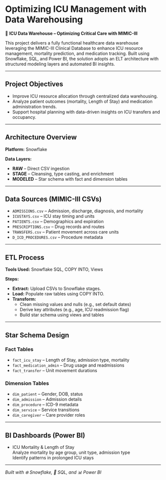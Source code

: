 # Optimizing ICU Management with Data Warehousing

🏥 **ICU Data Warehouse – Optimizing Critical Care with MIMIC-III**

This project delivers a fully functional healthcare data warehouse leveraging the MIMIC-III Clinical Database to enhance ICU resource management, mortality prediction, and medication tracking. Built using Snowflake, SQL, and Power BI, the solution adopts an ELT architecture with structured modeling layers and automated BI insights.

---

## Project Objectives

- Improve ICU resource allocation through centralized data warehousing.
- Analyze patient outcomes (mortality, Length of Stay) and medication administration trends.
- Support hospital planning with data-driven insights on ICU transfers and occupancy.

---

## Architecture Overview

**Platform:** Snowflake

**Data Layers:**

- **RAW** – Direct CSV ingestion  
- **STAGE** – Cleansing, type casting, and enrichment  
- **MODELED** – Star schema with fact and dimension tables  

---

## Data Sources (MIMIC-III CSVs)

- `ADMISSIONS.csv` – Admission, discharge, diagnosis, and mortality  
- `ICUSTAYS.csv` – ICU stay timing and units  
- `PATIENTS.csv` – Demographics and expiration  
- `PRESCRIPTIONS.csv` – Drug records and routes  
- `TRANSFERS.csv` – Patient movement across care units  
- `D_ICD_PROCEDURES.csv` – Procedure metadata  

---

## ETL Process

**Tools Used:** Snowflake SQL, COPY INTO, Views

**Steps:**

- **Extract:** Upload CSVs to Snowflake stages.  
- **Load:** Populate raw tables using COPY INTO.  
- **Transform:**  
  - Clean missing values and nulls (e.g., set default dates)  
  - Derive key attributes (e.g., age, ICU readmission flag)  
  - Build star schema using views and tables  

---

## Star Schema Design

### Fact Tables

- `fact_icu_stay` – Length of Stay, admission type, mortality  
- `fact_medication_admin` – Drug usage and readmissions  
- `fact_transfer` – Unit movement durations  

### Dimension Tables

- `dim_patient` – Gender, DOB, status  
- `dim_admission` – Admission details  
- `dim_procedure` – ICD-9 metadata  
- `dim_service` – Service transitions  
- `dim_caregiver` – Care provider roles  

---

## BI Dashboards (Power BI)

- ICU Mortality & Length of Stay  
  Analyze mortality by age group, unit type, admission type  
  Identify patterns in prolonged ICU stays  

---

*Built with :snowflake: Snowflake, :snake: SQL, and :bar_chart: Power BI*  
